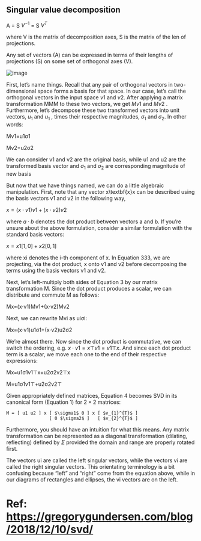 ## Singular value decomposition

A = S $V^{-1}$ = S $V^{T}$

where V is the matrix of decomposition axes, S is the matrix of the len of projections.

Any set of vectors (A) can be expressed in terms of their lengths of projections (S) on some set of orthogonal axes (V).

![image](https://user-images.githubusercontent.com/89954165/191116308-edfa07e3-82be-44c3-bd31-66e476f9541d.png)

First, let’s name things. Recall that any pair of orthogonal vectors in two-dimensional space forms a basis for that space. In our case, let’s call the orthogonal vectors in the input space $v1$ and $v2$. After applying a matrix transformation MMM to these two vectors, we get $Mv1$ and $Mv2$ . Furthermore, let’s decompose these two transformed vectors into unit vectors, $u_{1}$ and $u_{1}$ , times their respective magnitudes, $\sigma_{1}$ and $\sigma_{2}$. In other words:

Mv1=u1σ1

Mv2=u2σ2

We can consider v1 and v2 are the original basis, while u1 and u2 are the transformed basis vector and $\sigma_{1}$ and $\sigma_{2}$ are corresponding magnitude of new basis 

But now that we have things named, we can do a little algebraic manipulation. First, note that any vector x\textbf{x}x can be described using the basis vectors v1 and v2 in the following way,

$x=(x⋅v1)v1+(x⋅v2)v2$

where $a⋅b$ denotes the dot product between vectors a and b. If you’re unsure about the above formulation, consider a similar formulation with the standard basis vectors:

$x=x1[1, 0]+x2[0, 1]$

where xi denotes the i-th component of x. In Equation 333, we are projecting, via the dot product, x onto v1 and v2 before decomposing the terms using the basis vectors v1 and v2.

Next, let’s left-multiply both sides of Equation 3 by our matrix transformation M. Since the dot product produces a scalar, we can distribute and commute M as follows:

Mx=(x⋅v1)Mv1+(x⋅v2)Mv2

Next, we can rewrite Mvi as uiσi:

Mx=(x⋅v1)u1σ1+(x⋅v2)u2σ2

We’re almost there. Now since the dot product is commutative, we can switch the ordering, e.g. $x⋅v1=x⊤v1=v1⊤x$. And since each dot product term is a scalar, we move each one to the end of their respective expressions:

Mx=u1σ1v1⊤x+u2σ2v2⊤x 

M=u1σ1v1⊤+u2σ2v2⊤

Given appropriately defined matrices, Equation 4 becomes SVD in its canonical form (Equation 1) for $2×2$ matrices:

    M = [ u1 u2 ] x [ $\sigma1$ 0 ] x [ $v_{1}^{T}$ ]
                    [ 0 $\sigma2$ ]   [ $v_{2}^{T}$ ]


Furthermore, you should have an intuition for what this means. Any matrix transformation can be represented as a diagonal transformation (dilating, reflecting) defined by $\Sigma$ provided the domain and range are properly rotated first.

The vectors ui are called the left singular vectors, while the vectors vi are called the right singular vectors. This orientating terminology is a bit confusing because “left” and “right” come from the equation above, while in our diagrams of rectangles and ellipses, the vi vectors are on the left.


# Ref: https://gregorygundersen.com/blog/2018/12/10/svd/

